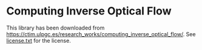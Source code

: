 # Computing Inverse Optical Flow

This library has been downloaded from https://ctim.ulpgc.es/research_works/computing_inverse_optical_flow/.
See [license.txt](./license.txt) for the license.
